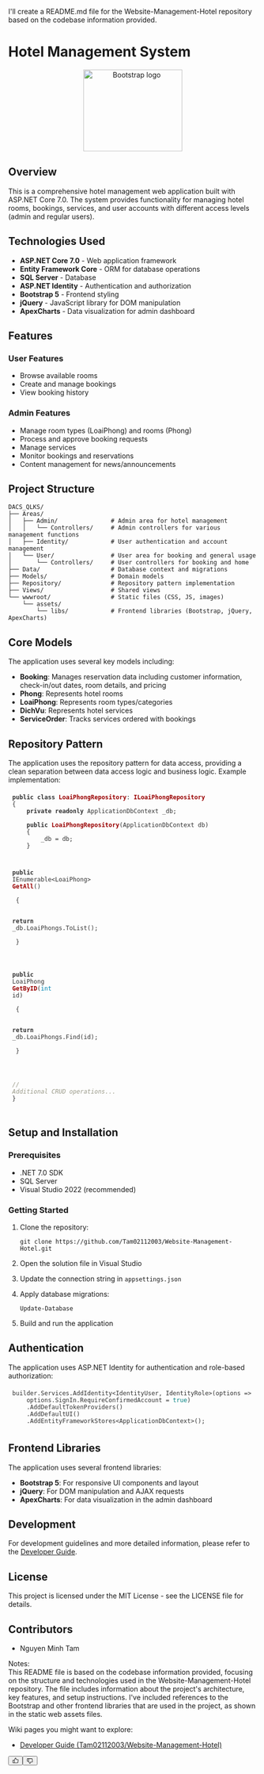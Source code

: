 <div class="dark:[&amp;_pre:has(code)]:bg-shade dark:[&amp;_code[data-lang]]:bg-shade relative flex flex-col gap-1 rounded-md border-[0.5px] border-[#d0d0d0] bg-[#f8f8f8] p-4 text-white [overflow-wrap:anywhere] dark:border-[#2F2F2F] dark:bg-[#141414] [&amp;_pre]:my-3"><div class="prose-custom prose-custom-md prose-custom-gray !max-w-none text-neutral-300 [overflow-wrap:anywhere]"><p>I'll create a README.md file for the Website-Management-Hotel repository based on the codebase information provided.</p>
<h1 class="group flex items-center">Hotel Management System  </h1>
<p align="center">  
  <img alt="Bootstrap logo" width="200" height="165" src="https://getbootstrap.com/docs/5.2/assets/brand/bootstrap-logo-shadow.png">  
</p>  
<h2 class="group flex items-center">Overview  </h2>
<p>This is a comprehensive hotel management web application built with ASP.NET Core 7.0. The system provides functionality for managing hotel rooms, bookings, services, and user accounts with different access levels (admin and regular users).</p>
<h2 class="group flex items-center">Technologies Used  </h2>
<ul>
<li><strong>ASP.NET Core 7.0</strong> - Web application framework</li>
<li><strong>Entity Framework Core</strong> - ORM for database operations</li>
<li><strong>SQL Server</strong> - Database</li>
<li><strong>ASP.NET Identity</strong> - Authentication and authorization</li>
<li><strong>Bootstrap 5</strong> - Frontend styling</li>
<li><strong>jQuery</strong> - JavaScript library for DOM manipulation</li>
<li><strong>ApexCharts</strong> - Data visualization for admin dashboard</li>
</ul>
<h2 class="group flex items-center">Features  </h2>
<h3 class="group flex items-center">User Features  </h3>
<ul>
<li>Browse available rooms</li>
<li>Create and manage bookings</li>
<li>View booking history</li>
</ul>
<h3 class="group flex items-center">Admin Features  </h3>
<ul>
<li>Manage room types (LoaiPhong) and rooms (Phong)</li>
<li>Process and approve booking requests</li>
<li>Manage services</li>
<li>Monitor bookings and reservations</li>
<li>Content management for news/announcements</li>
</ul>
<h2 class="group flex items-center">Project Structure  </h2>
<pre class="px-2 py-1.5 has-[code]:rounded-md has-[code]:!bg-[#e5e5e5] has-[div]:bg-transparent has-[div]:!p-0 has-[code]:text-stone-900 dark:has-[code]:!bg-[#242424] has-[code]:dark:text-white [&amp;_code]:block [&amp;_code]:border-none [&amp;_code]:bg-transparent [&amp;_code]:p-0"><code class="rounded-sm bg-[#e5e5e5] px-[0.25rem] py-[0.20rem] text-xs font-normal leading-[15px] before:hidden after:hidden dark:bg-[#484848]/30">DACS_QLKS/  
├── Areas/  
│   ├── Admin/               # Admin area for hotel management  
│   │   └── Controllers/     # Admin controllers for various management functions  
│   ├── Identity/            # User authentication and account management  
│   └── User/                # User area for booking and general usage  
│       └── Controllers/     # User controllers for booking and home  
├── Data/                    # Database context and migrations  
├── Models/                  # Domain models  
├── Repository/              # Repository pattern implementation  
├── Views/                   # Shared views  
└── wwwroot/                 # Static files (CSS, JS, images)  
    └── assets/  
        └── libs/            # Frontend libraries (Bootstrap, jQuery, ApexCharts)  
</code></pre>
<h2 class="group flex items-center">Core Models  </h2>
<p>The application uses several key models including:</p>
<ul>
<li><strong>Booking</strong>: Manages reservation data including customer information, check-in/out dates, room details, and pricing</li>
<li><strong>Phong</strong>: Represents hotel rooms</li>
<li><strong>LoaiPhong</strong>: Represents room types/categories</li>
<li><strong>DichVu</strong>: Represents hotel services</li>
<li><strong>ServiceOrder</strong>: Tracks services ordered with bookings</li>
</ul>
<h2 class="group flex items-center">Repository Pattern  </h2>
<p>The application uses the repository pattern for data access, providing a clean separation between data access logic and business logic. Example implementation:</p>
<pre class="px-2 py-1.5 has-[code]:rounded-md has-[code]:!bg-[#e5e5e5] has-[div]:bg-transparent has-[div]:!p-0 has-[code]:text-stone-900 dark:has-[code]:!bg-[#242424] has-[code]:dark:text-white [&amp;_code]:block [&amp;_code]:border-none [&amp;_code]:bg-transparent [&amp;_code]:p-0"><pre style="display: block; overflow-x: auto; padding: 6px 8px; color: rgb(51, 51, 51); background: transparent; margin: 0px; width: 100%;"><code style="white-space: pre; font-size: 12px;"><span style="color: rgb(51, 51, 51); font-weight: bold;">public</span><span> </span><span style="color: rgb(51, 51, 51); font-weight: bold;">class</span><span> </span><span style="color: rgb(153, 0, 0); font-weight: bold;">LoaiPhongRepository</span><span>: </span><span style="color: rgb(153, 0, 0); font-weight: bold;">ILoaiPhongRepository</span><span>  
</span>{  
<span>    </span><span style="color: rgb(51, 51, 51); font-weight: bold;">private</span><span> </span><span style="color: rgb(51, 51, 51); font-weight: bold;">readonly</span><span> ApplicationDbContext _db;  
</span>      
<span>    </span><span class="hljs-function" style="color: rgb(51, 51, 51); font-weight: bold;">public</span><span class="hljs-function"> </span><span class="hljs-function" style="color: rgb(153, 0, 0); font-weight: bold;">LoaiPhongRepository</span><span class="hljs-function">(</span><span class="hljs-function hljs-params">ApplicationDbContext db</span><span class="hljs-function">)</span><span>  
</span>    {  
        _db = db;  
    }  
      
<span>    </span><span class="hljs-function" style="color: rgb(51, 51, 51); font-weight: bold;">public</span><span class="hljs-function"> IEnumerable&lt;LoaiPhong&gt; </span><span class="hljs-function" style="color: rgb(153, 0, 0); font-weight: bold;">GetAll</span><span class="hljs-function">(</span><span class="hljs-function">)</span><span>  
</span>    {  
<span>        </span><span style="color: rgb(51, 51, 51); font-weight: bold;">return</span><span> _db.LoaiPhongs.ToList();  
</span>    }  
      
<span>    </span><span class="hljs-function" style="color: rgb(51, 51, 51); font-weight: bold;">public</span><span class="hljs-function"> LoaiPhong </span><span class="hljs-function" style="color: rgb(153, 0, 0); font-weight: bold;">GetByID</span><span class="hljs-function">(</span><span class="hljs-function hljs-params" style="color: rgb(0, 134, 179);">int</span><span class="hljs-function hljs-params"> id</span><span class="hljs-function">)</span><span>  
</span>    {  
<span>        </span><span style="color: rgb(51, 51, 51); font-weight: bold;">return</span><span> _db.LoaiPhongs.Find(id);  
</span>    }  
      
<span>    </span><span style="color: rgb(153, 153, 136); font-style: italic;">// Additional CRUD operations...  </span><span>
</span>}</code></pre></pre>
<h2 class="group flex items-center">Setup and Installation  </h2>
<h3 class="group flex items-center">Prerequisites  </h3>
<ul>
<li>.NET 7.0 SDK</li>
<li>SQL Server</li>
<li>Visual Studio 2022 (recommended)</li>
</ul>
<h3 class="group flex items-center">Getting Started  </h3>
<ol>
<li>
<p>Clone the repository:</p>
<pre class="px-2 py-1.5 has-[code]:rounded-md has-[code]:!bg-[#e5e5e5] has-[div]:bg-transparent has-[div]:!p-0 has-[code]:text-stone-900 dark:has-[code]:!bg-[#242424] has-[code]:dark:text-white [&amp;_code]:block [&amp;_code]:border-none [&amp;_code]:bg-transparent [&amp;_code]:p-0"><code class="rounded-sm bg-[#e5e5e5] px-[0.25rem] py-[0.20rem] text-xs font-normal leading-[15px] before:hidden after:hidden dark:bg-[#484848]/30">git clone https://github.com/Tam02112003/Website-Management-Hotel.git  
</code></pre>
</li>
<li>
<p>Open the solution file in Visual Studio</p>
</li>
<li>
<p>Update the connection string in <code class="rounded-sm bg-[#e5e5e5] px-[0.25rem] py-[0.20rem] text-xs font-normal leading-[15px] before:hidden after:hidden dark:bg-[#484848]/30">appsettings.json</code></p>
</li>
<li>
<p>Apply database migrations:</p>
<pre class="px-2 py-1.5 has-[code]:rounded-md has-[code]:!bg-[#e5e5e5] has-[div]:bg-transparent has-[div]:!p-0 has-[code]:text-stone-900 dark:has-[code]:!bg-[#242424] has-[code]:dark:text-white [&amp;_code]:block [&amp;_code]:border-none [&amp;_code]:bg-transparent [&amp;_code]:p-0"><code class="rounded-sm bg-[#e5e5e5] px-[0.25rem] py-[0.20rem] text-xs font-normal leading-[15px] before:hidden after:hidden dark:bg-[#484848]/30">Update-Database  
</code></pre>
</li>
<li>
<p>Build and run the application</p>
</li>
</ol>
<h2 class="group flex items-center">Authentication  </h2>
<p>The application uses ASP.NET Identity for authentication and role-based authorization:</p>
<pre class="px-2 py-1.5 has-[code]:rounded-md has-[code]:!bg-[#e5e5e5] has-[div]:bg-transparent has-[div]:!p-0 has-[code]:text-stone-900 dark:has-[code]:!bg-[#242424] has-[code]:dark:text-white [&amp;_code]:block [&amp;_code]:border-none [&amp;_code]:bg-transparent [&amp;_code]:p-0"><pre style="display: block; overflow-x: auto; padding: 6px 8px; color: rgb(51, 51, 51); background: transparent; margin: 0px; width: 100%;"><code style="white-space: pre; font-size: 12px;"><span>builder.Services.AddIdentity&lt;IdentityUser, IdentityRole&gt;(options =&gt;   
</span><span>    options.SignIn.RequireConfirmedAccount = </span><span style="color: rgb(0, 128, 128);">true</span><span>)  
</span>    .AddDefaultTokenProviders()  
    .AddDefaultUI()  
    .AddEntityFrameworkStores&lt;ApplicationDbContext&gt;();</code></pre></pre>
<h2 class="group flex items-center">Frontend Libraries  </h2>
<p>The application uses several frontend libraries:</p>
<ul>
<li><strong>Bootstrap 5</strong>: For responsive UI components and layout</li>
<li><strong>jQuery</strong>: For DOM manipulation and AJAX requests</li>
<li><strong>ApexCharts</strong>: For data visualization in the admin dashboard</li>
</ul>
<h2 class="group flex items-center">Development  </h2>
<p>For development guidelines and more detailed information, please refer to the <a href="wiki/Developer-Guide">Developer Guide</a>.</p>
<h2 class="group flex items-center">License  </h2>
<p>This project is licensed under the MIT License - see the LICENSE file for details.</p>
<h2 class="group flex items-center">Contributors  </h2>
<ul>
<li>Nguyen Minh Tam</li>
</ul>
<p>Notes:<br>
This README file is based on the codebase information provided, focusing on the structure and technologies used in the Website-Management-Hotel repository. The file includes information about the project's architecture, key features, and setup instructions. I've included references to the Bootstrap and other frontend libraries that are used in the project, as shown in the static web assets files.</p>
<p>Wiki pages you might want to explore:</p>
<ul>
<li><a href="/Tam02112003/Website-Management-Hotel/5-developer-guide">Developer Guide (Tam02112003/Website-Management-Hotel)</a></li>
</ul></div><div class="flex items-center gap-1 text-neutral-300"><button class="rounded-lg p-1.5 transition-colors hover:bg-white/10 hover:text-white"><svg xmlns="http://www.w3.org/2000/svg" width="1em" height="1em" fill="currentColor" viewBox="0 0 256 256" class="h-4 w-4"><path d="M234,80.12A24,24,0,0,0,216,72H160V56a40,40,0,0,0-40-40,8,8,0,0,0-7.16,4.42L75.06,96H32a16,16,0,0,0-16,16v88a16,16,0,0,0,16,16H204a24,24,0,0,0,23.82-21l12-96A24,24,0,0,0,234,80.12ZM32,112H72v88H32ZM223.94,97l-12,96a8,8,0,0,1-7.94,7H88V105.89l36.71-73.43A24,24,0,0,1,144,56V80a8,8,0,0,0,8,8h64a8,8,0,0,1,7.94,9Z"></path></svg></button><button class="rounded-lg p-1.5 transition-colors hover:bg-white/10 hover:text-white"><svg xmlns="http://www.w3.org/2000/svg" width="1em" height="1em" fill="currentColor" viewBox="0 0 256 256" class="h-4 w-4"><path d="M239.82,157l-12-96A24,24,0,0,0,204,40H32A16,16,0,0,0,16,56v88a16,16,0,0,0,16,16H75.06l37.78,75.58A8,8,0,0,0,120,240a40,40,0,0,0,40-40V184h56a24,24,0,0,0,23.82-27ZM72,144H32V56H72Zm150,21.29a7.88,7.88,0,0,1-6,2.71H152a8,8,0,0,0-8,8v24a24,24,0,0,1-19.29,23.54L88,150.11V56H204a8,8,0,0,1,7.94,7l12,96A7.87,7.87,0,0,1,222,165.29Z"></path></svg></button></div></div>
